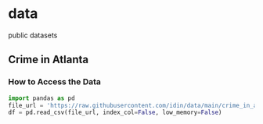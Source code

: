 # data
public datasets

## Crime in Atlanta

### How to Access the Data
```python
import pandas as pd
file_url = 'https://raw.githubusercontent.com/idin/data/main/crime_in_atlanta.csv'
df = pd.read_csv(file_url, index_col=False, low_memory=False)
```